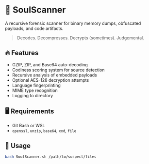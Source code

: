 # 🧠 SoulScanner

A recursive forensic scanner for binary memory dumps, obfuscated payloads, and code artifacts.

> Decodes. Decompresses. Decrypts (sometimes). Judgemental.

## 🔥 Features

- GZIP, ZIP, and Base64 auto-decoding
- Codiness scoring system for source detection
- Recursive analysis of embedded payloads
- Optional AES-128 decryption attempts
- Language fingerprinting
- MIME type recognition
- Logging to directory

## 🖥 Requirements

- Git Bash or WSL
- `openssl`, `unzip`, `base64`, `xxd`, `file`

## 🚀 Usage

```bash
bash SoulScanner.sh /path/to/suspect/files
